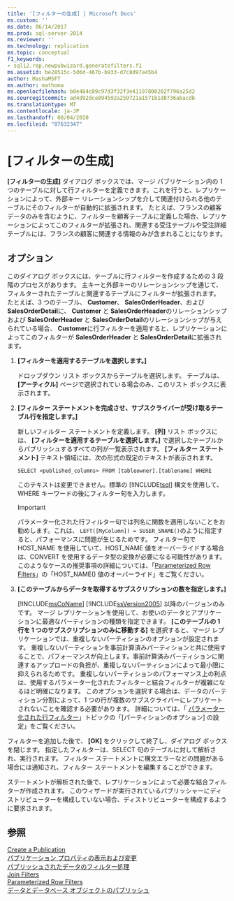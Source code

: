 ```yaml
---
title: '[フィルターの生成] | Microsoft Docs'
ms.custom: ''
ms.date: 06/14/2017
ms.prod: sql-server-2014
ms.reviewer: ''
ms.technology: replication
ms.topic: conceptual
f1_keywords:
- sql12.rep.newpubwizard.generatefilters.f1
ms.assetid: be28515c-5d6d-467b-b933-d7c8d97a45b4
author: MashaMSFT
ms.author: mathoma
ms.openlocfilehash: b0e484c89c97d3f32f3e41197800202f796a25d2
ms.sourcegitcommit: ad4d92dce894592a259721a1571b1d8736abacdb
ms.translationtype: MT
ms.contentlocale: ja-JP
ms.lasthandoff: 08/04/2020
ms.locfileid: "87632347"
---
```

# <a name="generate-filters"></a>[フィルターの生成]
  **[フィルターの生成]** ダイアログ ボックスでは、マージ パブリケーション内の 1 つのテーブルに対して行フィルターを定義できます。これを行うと、レプリケーションによって、外部キー リレーションシップを介して関連付けられる他のテーブルにそのフィルターが自動的に拡張されます。 たとえば、フランスの顧客データのみを含むように、フィルターを顧客テーブルに定義した場合、レプリケーションによってこのフィルターが拡張され、関連する受注テーブルや受注詳細テーブルには、フランスの顧客に関連する情報のみが含まれることになります。  
  
## <a name="options"></a>オプション  
 このダイアログ ボックスには、テーブルに行フィルターを作成するための 3 段階のプロセスがあります。 主キーと外部キーのリレーションシップを通じて、フィルターされたテーブルと関連するテーブルにフィルターが拡張されます。 たとえば、3 つのテーブル、 **Customer**、 **SalesOrderHeader**、および **SalesOrderDetail**に、 **Customer** と **SalesOrderHeader**のリレーションシップおよび **SalesOrderHeader** と **SalesOrderDetail**のリレーションシップが与えられている場合、 **Customer**に行フィルターを適用すると、レプリケーションによってこのフィルターが **SalesOrderHeader** と **SalesOrderDetail**に拡張されます。  
  
1.  **[フィルターを適用するテーブルを選択します。]**  
  
     ドロップダウン リスト ボックスからテーブルを選択します。 テーブルは、 **[アーティクル]** ページで選択されている場合のみ、このリスト ボックスに表示されます。  
  
2.  **[フィルター ステートメントを完成させ、サブスクライバーが受け取るテーブル行を指定します。]**  
  
     新しいフィルター ステートメントを定義します。 **[列]** リスト ボックスには、 **[フィルターを適用するテーブルを選択します。]** で選択したテーブルからパブリッシュするすべての列が一覧表示されます。 **[フィルター ステートメント]** テキスト領域には、次の形式の既定のテキストが表示されます。  
  
     `SELECT <published_columns> FROM [tableowner].[tablename] WHERE`  
  
     このテキストは変更できません。標準の [!INCLUDE[tsql](../../includes/tsql-md.md)] 構文を使用して、WHERE キーワードの後にフィルター句を入力します。  
  
    > [!IMPORTANT]  
    >  パラメーター化された行フィルター句では列名に関数を適用しないことをお勧めします。これは、 `LEFT([MyColumn]) = SUSER_SNAME()`のように指定すると、パフォーマンスに問題が生じるためです。 フィルター句で HOST_NAME を使用していて、HOST_NAME 値をオーバーライドする場合は、CONVERT を使用するデータ型の変換が必要になる可能性があります。 このようなケースの推奨事項の詳細については、「[Parameterized Row Filters](merge/parameterized-filters-parameterized-row-filters.md)」の「HOST_NAME() 値のオーバーライド」をご覧ください。  
  
3.  **[このテーブルからデータを取得するサブスクリプションの数を指定します。]**  
  
     [!INCLUDE[msCoName](../../includes/msconame-md.md)] [!INCLUDE[ssVersion2005](../../includes/ssversion2005-md.md)] 以降のバージョンのみです。 マージ レプリケーションを使用して、お使いのデータとアプリケーションに最適なパーティションの種類を指定できます。 **[このテーブルの 1 行を 1 つのサブスクリプションのみに移動する]** を選択すると、マージ レプリケーションでは、重複しないパーティションのオプションが設定されます。 重複しないパーティションを事前計算済みパーティションと共に使用することで、パフォーマンスが向上します。事前計算済みパーティションに関連するアップロードの負担が、重複しないパーティションによって最小限に抑えられるためです。 重複しないパーティションのパフォーマンス上の利点は、使用するパラメーター化されたフィルターと結合フィルターが複雑になるほど明確になります。 このオプションを選択する場合は、データのパーティション分割によって、1 つの行が複数のサブスクライバーにレプリケートされないことを確認する必要があります。 詳細については、「 [パラメーター化された行フィルター](merge/parameterized-filters-parameterized-row-filters.md)」トピックの「[パーティションのオプション] の設定」をご覧ください。  
  
 フィルターを追加した後で、 **[OK]** をクリックして終了し、ダイアログ ボックスを閉じます。 指定したフィルターは、SELECT 句のテーブルに対して解析され、実行されます。 フィルター ステートメントに構文エラーなどの問題がある場合には通知され、フィルター ステートメントを編集することができます。  
  
 ステートメントが解析された後で、レプリケーションによって必要な結合フィルターが作成されます。 このウィザードが実行されているパブリッシャーにディストリビューターを構成していない場合、ディストリビューターを構成するように要求されます。  
  
## <a name="see-also"></a>参照  
 [Create a Publication](publish/create-a-publication.md)   
 [パブリケーション プロパティの表示および変更](publish/view-and-modify-publication-properties.md)   
 [パブリッシュされたデータのフィルター処理](publish/filter-published-data.md)   
 [Join Filters](merge/join-filters.md)   
 [Parameterized Row Filters](merge/parameterized-filters-parameterized-row-filters.md)   
 [データとデータベース オブジェクトのパブリッシュ](publish/publish-data-and-database-objects.md)  
  
  
